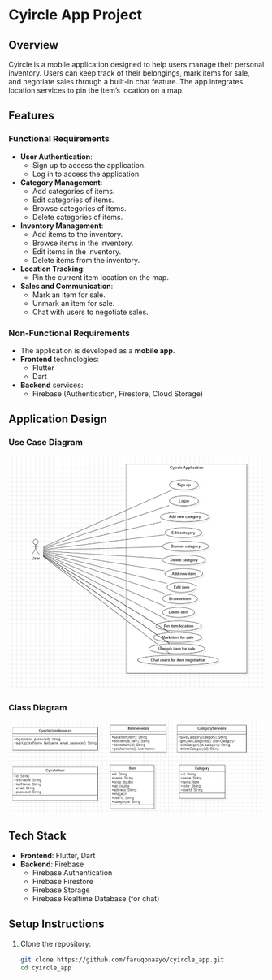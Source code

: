 # Cyircle App Project

## Overview

Cyircle is a mobile application designed to help users manage their personal inventory. Users can keep track of their belongings, mark items for sale, and negotiate sales through a built-in chat feature. The app integrates location services to pin the item’s location on a map.

## Features

### Functional Requirements

- **User Authentication**:
  - Sign up to access the application.
  - Log in to access the application.
- **Category Management**:
  - Add categories of items.
  - Edit categories of items.
  - Browse categories of items.
  - Delete categories of items.
- **Inventory Management**:
  - Add items to the inventory.
  - Browse items in the inventory.
  - Edit items in the inventory.
  - Delete items from the inventory.
- **Location Tracking**:
  - Pin the current item location on the map.
- **Sales and Communication**:
  - Mark an item for sale.
  - Unmark an item for sale.
  - Chat with users to negotiate sales.

### Non-Functional Requirements

- The application is developed as a **mobile app**.
- **Frontend** technologies:
  - Flutter
  - Dart
- **Backend** services:
  - Firebase (Authentication, Firestore, Cloud Storage)

## Application Design

### Use Case Diagram

![Use Case Diagram](assets/uml_diagrams/usecase_diagram.png)

### Class Diagram

![Class Diagram](assets/uml_diagrams/class_diagram.png)

## Tech Stack

- **Frontend**: Flutter, Dart
- **Backend**: Firebase
  - Firebase Authentication
  - Firebase Firestore
  - Firebase Storage
  - Firebase Realtime Database (for chat)

## Setup Instructions

1. Clone the repository:
   ```bash
   git clone https://github.com/faruqonaayo/cyircle_app.git
   cd cyircle_app
   ```
